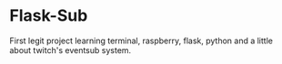 # Flask-Sub
First legit project learning terminal, raspberry, flask, python and a little about twitch's eventsub system.
